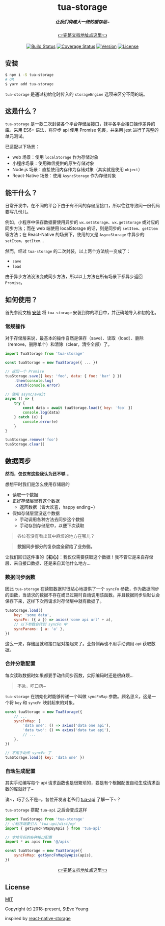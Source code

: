 <h1 align="center">tua-storage</h1>

<h5 align="center">
    让我们构建大一统的缓存层~
</h5>

<p align="center">
    <a href="https://tuateam.github.io/tua-storage/">👉完整文档地址点这里👈</a>
</p>

<p align="center">
    <a href="https://circleci.com/gh/tuateam/tua-storage/tree/master"><img src="https://img.shields.io/circleci/project/github/tuateam/tua-storage/master.svg" alt="Build Status"></a>
    <a href="https://codecov.io/github/tuateam/tua-storage?branch=master"><img src="https://img.shields.io/codecov/c/github/tuateam/tua-storage/master.svg" alt="Coverage Status"></a>
    <a href="https://www.npmjs.com/package/tua-storage"><img src="https://img.shields.io/npm/v/tua-storage.svg" alt="Version"></a>
    <a href="https://www.npmjs.com/package/tua-storage"><img src="https://img.shields.io/npm/l/tua-storage.svg" alt="License"></a>
</p>

## 安装

```bash
$ npm i -S tua-storage
# OR
$ yarn add tua-storage
```

`tua-storage` 是通过初始化时传入的 `storageEngine` 选项来区分不同的端。

## 这是什么？
`tua-storage` 是一款二次封装各个平台存储层接口，抹平各平台接口操作差异的库。采用 ES6+ 语法，将异步 api 使用 Promise 包裹，并采用 jest 进行了完整的单元测试。

已适配以下场景：

* web 场景：使用 `localStorage` 作为存储对象
* 小程序场景：使用微信提供的原生存储对象
* Node.js 场景：直接使用内存作为存储对象（其实就是使用 `object`）
* React-Native 场景：使用 `AsyncStorage` 作为存储对象

## 能干什么？
日常开发中，在不同的平台下由于有不同的存储层接口，所以往往导致同一份代码要写几份儿。

例如，小程序中保存数据要使用异步的 `wx.setStorage`、`wx.getStorage` 或对应的同步方法；而在 web 端使用 localStorage 的话，则是同步的 `setItem`、`getItem` 等方法；在 React-Native 的场景下，使用的又是 `AsyncStorage` 中异步的 `setItem`、`getItem`...

然而，经过 `tua-storage` 的二次封装，以上两个方法统一变成了：

* `save`
* `load`

由于异步方法没法变成同步方法，所以以上方法在所有场景下都异步返回 `Promise`。

## 如何使用？
首先参阅文档 [安装](https://tuateam.github.io/tua-storage/quick-start/installation.html) 将 `tua-storage` 安装到你的项目中，并正确地导入和初始化。

### 常规操作
对于存储层来说，最基本的操作自然是保存（save）、读取（load）、删除（remove，删除单个）和清除（clear，清空全部）了。

```js
import TuaStorage from 'tua-storage'

const tuaStorage = new TuaStorage({ ... })

// 返回一个 Promise
tuaStorage.save({ key: 'foo', data: { foo: 'bar' } })
    .then(console.log)
    .catch(console.error)

// 使用 async/await
async () => {
    try {
        const data = await tuaStorage.load({ key: 'foo' })
        console.log(data)
    } catch (e) {
        console.error(e)
    }
}

tuaStorage.remove('foo')
tuaStorage.clear()
```

## 数据同步
**然而，仅仅有这些我认为还不够...**

想想平时我们是怎么使用存储层的

* 读取一个数据
* 正好存储层里有这个数据
    * 返回数据（皆大欢喜，happy ending~）
* 假如存储层里没这个数据
    * 手动调用各种方法去同步这个数据
    * 手动存到存储层中，以便下次读取

> 各位有没有看出其中麻烦的地方在哪儿？

> **数据同步部分的复杂度全留给了业务侧。**

让我们回归这件事的【**初心**】：我仅仅需要获取这个数据！我不管它是来自存储层、来自接口数据、还是来自其他什么地方...

### 数据同步函数
因此 `tua-storage` 在读取数据时很贴心地提供了一个 `syncFn` 参数，作为数据同步的函数，当请求的数据不存在或已过期时自动调用该函数。并且数据同步后默认会保存下来，这样下次再请求时存储层中就有数据了。

```js
tuaStorage.load({
    key: 'some data',
    syncFn: ({ a }) => axios('some api url' + a),
    // 以下参数会传到 syncFn 中
    syncParams: { a: 'a' },
})
```

这么一来，存储层就和接口层对接起来了。业务侧再也不用手动调用 api 获取数据。

### 合并分散配置
每次读取数据时如果都要手动传同步函数，实际编码时还是很麻烦...

> 不急，吃口药~

`tua-storage` 在初始化时能够传递一个叫做 `syncFnMap` 参数。顾名思义，这是一个将 `key` 和 `syncFn` 映射起来的对象。

```js
const tuaStorage = new TuaStorage({
    // ...
    syncFnMap: {
        'data one': () => axios('data one api'),
        'data two': () => axios('data two api'),
        // ...
    },
})

// 不用手动传 syncFn 了
tuaStorage.load({ key: 'data one' })
```

### 自动生成配置
其实手动编写每个 api 请求函数也是很繁琐的，要是有个根据配置自动生成请求函数的库就好了~

诶~，巧了么不是~。各位开发者老爷们 [tua-api](https://tuateam.github.io/tua-api/) 了解一下~？

`tua-storage` 搭配 `tua-api` 之后会变成这样

```js
import TuaStorage from 'tua-storage'
// 小程序端要引入 'tua-api/dist/mp'
import { getSyncFnMapByApis } from 'tua-api'

// 本地写好的各种接口配置
import * as apis from '@/apis'

const tuaStorage = new TuaStorage({
    syncFnMap: getSyncFnMapByApis(apis),
})
```

<p align="center">
    <a href="https://tuateam.github.io/tua-storage/">👉完整文档地址点这里👈</a>
</p>

## License

[MIT](http://opensource.org/licenses/MIT)

Copyright (c) 2018-present, StEve Young

inspired by [react-native-storage](https://github.com/sunnylqm/react-native-storage)
